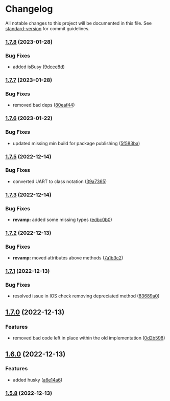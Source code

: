 # Changelog

All notable changes to this project will be documented in this file. See [standard-version](https://github.com/conventional-changelog/standard-version) for commit guidelines.

### [1.7.8](https://github.com/espruino-tools/uart/compare/v1.7.7...v1.7.8) (2023-01-28)


### Bug Fixes

* added isBusy ([9dcee8d](https://github.com/espruino-tools/uart/commit/9dcee8dd3b66cf8eb21b2298b83bcedde3cbee88))

### [1.7.7](https://github.com/espruino-tools/uart/compare/v1.7.6...v1.7.7) (2023-01-28)


### Bug Fixes

* removed bad deps ([80eaf44](https://github.com/espruino-tools/uart/commit/80eaf44d8b1ba093762e95c54a79c5f32ac76672))

### [1.7.6](https://github.com/espruino-tools/uart/compare/v1.7.5...v1.7.6) (2023-01-22)


### Bug Fixes

* updated missing min build for package publishing ([5f583ba](https://github.com/espruino-tools/uart/commit/5f583baa5b303c1232c6f353c839108f5ef76093))

### [1.7.5](https://github.com/espruino-tools/uart/compare/v1.7.3...v1.7.5) (2022-12-14)


### Bug Fixes

* converted UART to class notation ([39a7365](https://github.com/espruino-tools/uart/commit/39a73653f501d84c4ad2403a161e0cad60af9025))

### [1.7.3](https://github.com/espruino-tools/uart/compare/v1.7.2...v1.7.3) (2022-12-14)


### Bug Fixes

* **revamp:** added some missing types ([edbc0b0](https://github.com/espruino-tools/uart/commit/edbc0b012f66fe05b989c6eff0e59a3133555129))

### [1.7.2](https://github.com/espruino-tools/uart/compare/v1.7.1...v1.7.2) (2022-12-13)


### Bug Fixes

* **revamp:** moved attributes above methods ([7a1b3c2](https://github.com/espruino-tools/uart/commit/7a1b3c2a0b2504dafdd0404a956e8bebe52d4d5a))

### [1.7.1](https://github.com/espruino-tools/uart/compare/v1.7.0...v1.7.1) (2022-12-13)


### Bug Fixes

* resolved issue in IOS check removing depreciated method ([83689a0](https://github.com/espruino-tools/uart/commit/83689a03aaf60cc3ec091af0f5c6bf8950227b42))

## [1.7.0](https://github.com/espruino-tools/uart/compare/v1.6.0...v1.7.0) (2022-12-13)


### Features

* removed bad code left in place within the old implementation ([0d2b598](https://github.com/espruino-tools/uart/commit/0d2b598d300d999921449de286e1312b02812b03))

## [1.6.0](https://github.com/espruino-tools/uart/compare/v1.5.8...v1.6.0) (2022-12-13)


### Features

* added husky ([a6e14a6](https://github.com/espruino-tools/uart/commit/a6e14a65292d72e009c2b6cb67f893234310c80e))

### [1.5.8](https://github.com/espruino-tools/uart/compare/v1.5.7...v1.5.8) (2022-12-13)
